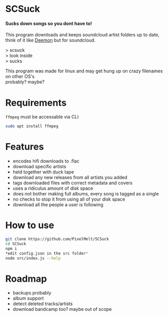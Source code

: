 # SCSuck
#### Sucks down songs so you dont have to!
This program downloads and keeps soundcloud artist folders up to date, think of it like [Deemon](https://github.com/digitalec/deemon) but for soundcloud.

\> scsuck
<br>
\> look inside
<br>
\> sucks


This program was made for linux and may get hung up on crazy filenames on other OS's
<br>
probably? maybe?

# Requirements
`ffmpeg` must be accessable via CLI

```BASH
sudo apt install ffmpeg
```

# Features
- encodes hifi downloads to .flac
- download specific artists
- held together with duck tape
- download any new releases from all artists you added
- tags downloaded files with correct metadata and covers
- uses a ridiculus amount of disk space
- does not bother making full albums, every song is tagged as a single
- no checks to stop it from using all of your disk space
- download all the people a user is following

# How to use
```BASH
git clone https://github.com/PixelMelt/SCSuck
cd SCSuck
npm i
*edit config.json in the src folder*
node src/index.js --help
```

# Roadmap
- backups probably
- album support
- detect deleted tracks/artists
- download bandcamp too? maybe out of scope